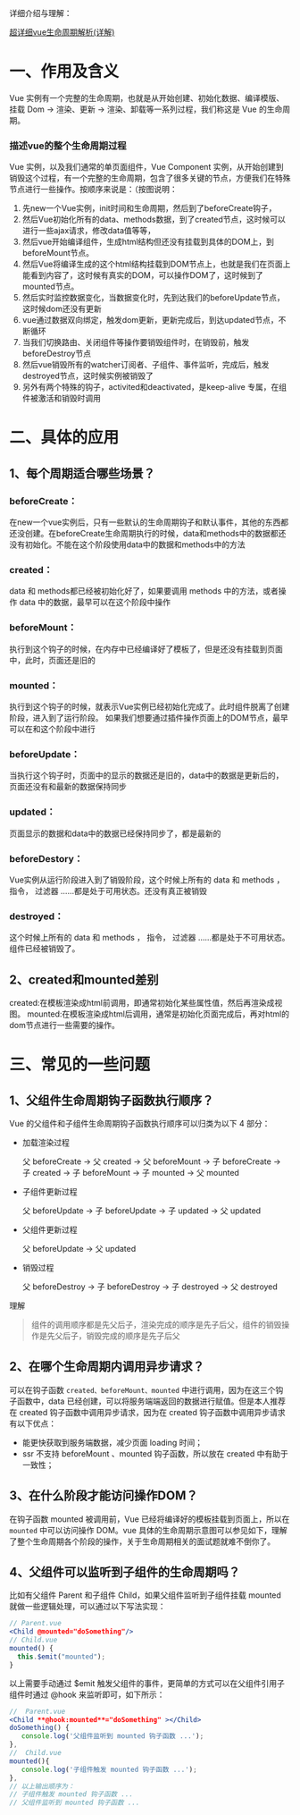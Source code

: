 详细介绍与理解：

[超详细vue生命周期解析(详解)](https://blog.csdn.net/weixin_42707287/article/details/111641286)

# 一、作用及含义

Vue 实例有一个完整的生命周期，也就是从开始创建、初始化数据、编译模版、挂载 Dom -> 渲染、更新 -> 渲染、卸载等一系列过程，我们称这是 Vue 的生命周期。

### 描述vue的整个生命周期过程

Vue 实例，以及我们通常的单页面组件，Vue Component 实例，从开始创建到销毁这个过程，有一个完整的生命周期，包含了很多关键的节点，方便我们在特殊节点进行一些操作。按顺序来说是：（按图说明：

1. 先new一个Vue实例，init时间和生命周期，然后到了beforeCreate钩子，
2. 然后Vue初始化所有的data、methods数据，到了created节点，这时候可以进行一些ajax请求，修改data值等等，
3. 然后vue开始编译组件，生成html结构但还没有挂载到具体的DOM上，到beforeMount节点。
4. 然后Vue将编译生成的这个html结构挂载到DOM节点上，也就是我们在页面上能看到内容了，这时候有真实的DOM，可以操作DOM了，这时候到了mounted节点。
5. 然后实时监控数据变化，当数据变化时，先到达我们的beforeUpdate节点，这时候dom还没有更新
6. vue通过数据双向绑定，触发dom更新，更新完成后，到达updated节点，不断循环
7. 当我们切换路由、关闭组件等操作要销毁组件时，在销毁前，触发beforeDestroy节点
8. 然后vue销毁所有的watcher订阅者、子组件、事件监听，完成后，触发destroyed节点，这时候实例被销毁了
9. 另外有两个特殊的钩子，activited和deactivated，是keep-alive 专属，在组件被激活和销毁时调用

# 二、具体的应用

## 1、每个周期适合哪些场景？

### beforeCreate：

在new一个vue实例后，只有一些默认的生命周期钩子和默认事件，其他的东西都还没创建。在beforeCreate生命周期执行的时候，data和methods中的数据都还没有初始化。不能在这个阶段使用data中的数据和methods中的方法

### created：

data 和 methods都已经被初始化好了，如果要调用 methods 中的方法，或者操作 data 中的数据，最早可以在这个阶段中操作

### beforeMount：

执行到这个钩子的时候，在内存中已经编译好了模板了，但是还没有挂载到页面中，此时，页面还是旧的

### mounted：

执行到这个钩子的时候，就表示Vue实例已经初始化完成了。此时组件脱离了创建阶段，进入到了运行阶段。 如果我们想要通过插件操作页面上的DOM节点，最早可以在和这个阶段中进行

### beforeUpdate：

 当执行这个钩子时，页面中的显示的数据还是旧的，data中的数据是更新后的， 页面还没有和最新的数据保持同步

### updated：

页面显示的数据和data中的数据已经保持同步了，都是最新的

### beforeDestory：

Vue实例从运行阶段进入到了销毁阶段，这个时候上所有的 data 和 methods ， 指令， 过滤器 ……都是处于可用状态。还没有真正被销毁

### destroyed：

这个时候上所有的 data 和 methods ， 指令， 过滤器 ……都是处于不可用状态。组件已经被销毁了。

## 2、created和mounted差别

created:在模板渲染成html前调用，即通常初始化某些属性值，然后再渲染成视图。
mounted:在模板渲染成html后调用，通常是初始化页面完成后，再对html的dom节点进行一些需要的操作。

# 三、常见的一些问题

## 1、**父组件生命周期钩子函数执行顺序？**

Vue 的父组件和子组件生命周期钩子函数执行顺序可以归类为以下 4 部分：

- 加载渲染过程

    父 beforeCreate -> 父 created -> 父 beforeMount -> 子 beforeCreate -> 子 created -> 子 beforeMount -> 子 mounted -> 父 mounted

- 子组件更新过程

    父 beforeUpdate -> 子 beforeUpdate -> 子 updated -> 父 updated

- 父组件更新过程

    父 beforeUpdate -> 父 updated

- 销毁过程

    父 beforeDestroy -> 子 beforeDestroy -> 子 destroyed -> 父 destroyed

理解

> 组件的调用顺序都是先父后子，渲染完成的顺序是先子后父，组件的销毁操作是先父后子，销毁完成的顺序是先子后父

## 2、**在哪个生命周期内调用异步请求？**

可以在钩子函数 `created、beforeMount、mounted` 中进行调用，因为在这三个钩子函数中，data 已经创建，可以将服务端端返回的数据进行赋值。但是本人推荐在 created 钩子函数中调用异步请求，因为在 created 钩子函数中调用异步请求有以下优点：

- 能更快获取到服务端数据，减少页面 loading 时间；
- ssr 不支持 beforeMount 、mounted 钩子函数，所以放在 created 中有助于一致性；

## 3、**在什么阶段才能访问操作DOM？**

在钩子函数 mounted 被调用前，Vue 已经将编译好的模板挂载到页面上，所以在 `mounted` 中可以访问操作 DOM。vue 具体的生命周期示意图可以参见如下，理解了整个生命周期各个阶段的操作，关于生命周期相关的面试题就难不倒你了。

## 4、**父组件可以监听到子组件的生命周期吗？**

比如有父组件 Parent 和子组件 Child，如果父组件监听到子组件挂载 mounted 就做一些逻辑处理，可以通过以下写法实现：

```jsx
// Parent.vue
<Child @mounted="doSomething"/>
// Child.vue
mounted() {
  this.$emit("mounted");
}
```

以上需要手动通过 $emit 触发父组件的事件，更简单的方式可以在父组件引用子组件时通过 @hook 来监听即可，如下所示：

```jsx
//  Parent.vue
<Child **@hook:mounted**="doSomething" ></Child>
doSomething() {
   console.log('父组件监听到 mounted 钩子函数 ...');
},
//  Child.vue
mounted(){
   console.log('子组件触发 mounted 钩子函数 ...');
},
// 以上输出顺序为：
// 子组件触发 mounted 钩子函数 ...
// 父组件监听到 mounted 钩子函数 ...
```